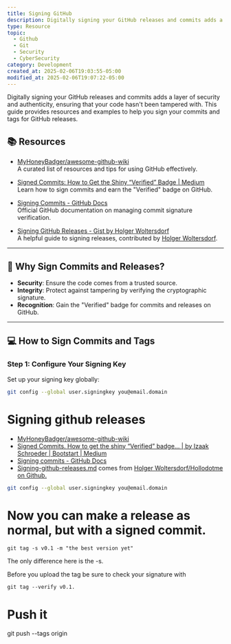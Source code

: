 ```yaml
---
title: Signing GitHub
description: Digitally signing your GitHub releases and commits adds a layer of security and authenticity, ensuring that your code hasn't been tampered with. This guide provides resources and examples to help you sign your commits and tags for GitHub releases.
type: Resource
topic:
  - Github
  - Git
  - Security
  - CyberSecurity
category: Development
created_at: 2025-02-06T19:03:55-05:00
modified_at: 2025-02-06T19:07:22-05:00
---
```

Digitally signing your GitHub releases and commits adds a layer of security and authenticity, ensuring that your code hasn't been tampered with. This guide provides resources and examples to help you sign your commits and tags for GitHub releases.
## **📚 Resources**
- [MyHoneyBadger/awesome-github-wiki](https://github.com/MyHoneyBadger/awesome-github-wiki)  
  A curated list of resources and tips for using GitHub effectively.

- [Signed Commits: How to Get the Shiny “Verified” Badge | Medium](https://medium.com/bootstart/signed-commits-ec2cab9e7254)  
  Learn how to sign commits and earn the "Verified" badge on GitHub.

- [Signing Commits - GitHub Docs](https://docs.github.com/en/authentication/managing-commit-signature-verification/signing-commits)  
  Official GitHub documentation on managing commit signature verification.

- [Signing GitHub Releases - Gist by Holger Woltersdorf](https://gist.github.com/hollodotme/edc4d4613ca602e70d242eae8b0a25cc)  
  A helpful guide to signing releases, contributed by [Holger Woltersdorf](https://gist.github.com/hollodotme).

---

## **🔧 Why Sign Commits and Releases?**
- **Security**: Ensure the code comes from a trusted source.
- **Integrity**: Protect against tampering by verifying the cryptographic signature.
- **Recognition**: Gain the "Verified" badge for commits and releases on GitHub.

---

## **💻 How to Sign Commits and Tags**

### **Step 1: Configure Your Signing Key**
Set up your signing key globally:
```sh
git config --global user.signingkey you@email.domain
```


# Signing github releases
- [MyHoneyBadger/awesome-github-wiki](https://github.com/MyHoneyBadger/awesome-github-wiki)
- [Signed Commits. How to get the shiny “Verified” badge… | by Izaak Schroeder | Bootstart | Medium](https://medium.com/bootstart/signed-commits-ec2cab9e7254)
- [Signing commits - GitHub Docs](https://docs.github.com/en/authentication/managing-commit-signature-verification/signing-commits)
- [Signing-github-releases.md](https://gist.github.com/hollodotme/edc4d4613ca602e70d242eae8b0a25cc) comes from [Holger Woltersdorf/Hollodotme on Github.](https://gist.github.com/hollodotme)
```bash
git config --global user.signingkey you@email.domain
```

# Now you can make a release as normal, but with a signed commit.
`git tag -s v0.1 -m "the best version yet"`

The only difference here is the -s. 

Before you upload the tag be sure to check your signature with 

`git tag --verify v0.1.`

# Push it
git push --tags origin